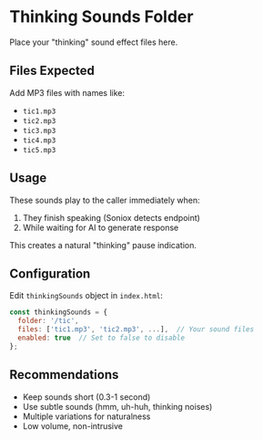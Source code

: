 # Thinking Sounds Folder

Place your "thinking" sound effect files here.

## Files Expected

Add MP3 files with names like:
- `tic1.mp3`
- `tic2.mp3`
- `tic3.mp3`
- `tic4.mp3`
- `tic5.mp3`

## Usage

These sounds play to the caller immediately when:
1. They finish speaking (Soniox detects endpoint)
2. While waiting for AI to generate response

This creates a natural "thinking" pause indication.

## Configuration

Edit `thinkingSounds` object in `index.html`:
```javascript
const thinkingSounds = {
  folder: '/tic',
  files: ['tic1.mp3', 'tic2.mp3', ...],  // Your sound files
  enabled: true  // Set to false to disable
};
```

## Recommendations

- Keep sounds short (0.3-1 second)
- Use subtle sounds (hmm, uh-huh, thinking noises)
- Multiple variations for naturalness
- Low volume, non-intrusive

